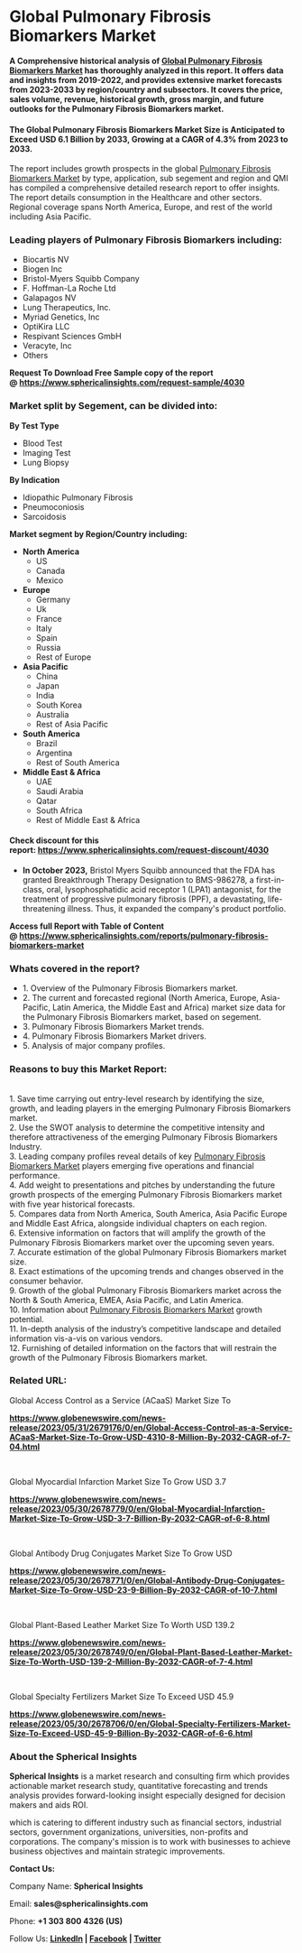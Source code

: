 <h1 class="news-post-title">Global Pulmonary Fibrosis Biomarkers Market</h1>
<p><strong>A Comprehensive historical analysis of&nbsp;<a href="https://www.sphericalinsights.com/reports/pulmonary-fibrosis-biomarkers-market" target="_blank" rel="noopener">Global Pulmonary Fibrosis Biomarkers Market</a>&nbsp;has thoroughly analyzed in this report. It offers data and insights from 2019-2022, and provides extensive market forecasts from 2023-2033 by region/country and subsectors. It covers the price, sales volume, revenue, historical growth, gross margin, and future outlooks for the Pulmonary Fibrosis Biomarkers market.</strong></p>
<h4><strong>The Global Pulmonary Fibrosis Biomarkers Market Size is Anticipated to Exceed USD 6.1 Billion by 2033, Growing at a CAGR of 4.3% from 2023 to 2033.</strong></h4>
<p>The report includes growth prospects in the global&nbsp;<a href="https://www.sphericalinsights.com/reports/pulmonary-fibrosis-biomarkers-market" target="_blank" rel="noopener">Pulmonary Fibrosis Biomarkers Market</a>&nbsp;by type, application, sub segement and region and QMI has compiled a comprehensive detailed research report to offer insights. The report details consumption in the Healthcare and other sectors. Regional coverage spans North America, Europe, and rest of the world including Asia Pacific.</p>
<h3><strong>Leading players of Pulmonary Fibrosis Biomarkers including:</strong></h3>
<ul>
<li>Biocartis NV</li>
<li>Biogen Inc</li>
<li>Bristol-Myers Squibb Company</li>
<li>F. Hoffman-La Roche Ltd</li>
<li>Galapagos NV</li>
<li>Lung Therapeutics, Inc.</li>
<li>Myriad Genetics, Inc</li>
<li>OptiKira LLC</li>
<li>Respivant Sciences GmbH</li>
<li>Veracyte, Inc</li>
<li>Others</li>
</ul>
<p><strong>Request To Download Free Sample copy of the report @&nbsp;<a href="https://www.sphericalinsights.com/request-sample/4030">https://www.sphericalinsights.com/request-sample/4030</a></strong></p>
<h3><strong>Market split by Segement, can be divided into:</strong></h3>
<p><strong>By Test Type</strong></p>
<ul>
<li>Blood Test</li>
<li>Imaging Test</li>
<li>Lung Biopsy</li>
</ul>
<p><strong>By Indication</strong></p>
<ul>
<li>Idiopathic Pulmonary Fibrosis</li>
<li>Pneumoconiosis</li>
<li>Sarcoidosis</li>
</ul>
<p><strong>Market segment by Region/Country including:</strong></p>
<ul>
<li><strong>North America</strong>
<ul>
<li>US</li>
<li>Canada</li>
<li>Mexico</li>
</ul>
</li>
<li><strong>Europe</strong>
<ul>
<li>Germany</li>
<li>Uk</li>
<li>France</li>
<li>Italy</li>
<li>Spain</li>
<li>Russia</li>
<li>Rest of Europe</li>
</ul>
</li>
<li><strong>Asia Pacific</strong>
<ul>
<li>China</li>
<li>Japan</li>
<li>India</li>
<li>South Korea</li>
<li>Australia</li>
<li>Rest of Asia Pacific</li>
</ul>
</li>
<li><strong>South America</strong>
<ul>
<li>Brazil</li>
<li>Argentina</li>
<li>Rest of South America</li>
</ul>
</li>
<li><strong>Middle East &amp; Africa</strong>
<ul>
<li>UAE</li>
<li>Saudi Arabia</li>
<li>Qatar</li>
<li>South Africa</li>
<li>Rest of Middle East &amp; Africa</li>
</ul>
</li>
</ul>
<h4>Check discount for this report:&nbsp;<a href="https://www.sphericalinsights.com/request-discount/4030">https://www.sphericalinsights.com/request-discount/4030</a></h4>
<ul>
<li><strong>In October 2023,</strong>&nbsp;Bristol Myers Squibb announced that the FDA has granted Breakthrough Therapy Designation to BMS-986278, a first-in-class, oral, lysophosphatidic acid receptor 1 (LPA1) antagonist, for the treatment of progressive pulmonary fibrosis (PPF), a devastating, life-threatening illness. Thus, it expanded the company's product portfolio.</li>
</ul>
<p><strong>Access full Report with Table of Content @&nbsp;<a href="https://www.sphericalinsights.com/reports/pulmonary-fibrosis-biomarkers-market">https://www.sphericalinsights.com/reports/pulmonary-fibrosis-biomarkers-market</a>&nbsp;</strong></p>
<h3><strong>Whats covered in the report?</strong></h3>
<ul>
<li>1. Overview of the Pulmonary Fibrosis Biomarkers market.</li>
<li>2. The current and forecasted regional (North America, Europe, Asia-Pacific, Latin America, the Middle East and Africa) market size data for the Pulmonary Fibrosis Biomarkers market, based on segement.</li>
<li>3. Pulmonary Fibrosis Biomarkers Market trends.</li>
<li>4. Pulmonary Fibrosis Biomarkers Market drivers.</li>
<li>5. Analysis of major company profiles.</li>
</ul>
<h3><strong>Reasons to buy this Market Report:</strong></h3>
<p><br />1. Save time carrying out entry-level research by identifying the size, growth, and leading players in the emerging Pulmonary Fibrosis Biomarkers market.<br />2. Use the SWOT analysis to determine the competitive intensity and therefore attractiveness of the emerging Pulmonary Fibrosis Biomarkers Industry.<br />3. Leading company profiles reveal details of key&nbsp;<a href="https://www.sphericalinsights.com/reports/pulmonary-fibrosis-biomarkers-market" target="_blank" rel="noopener">Pulmonary Fibrosis Biomarkers Market</a>&nbsp;players emerging five operations and financial performance.<br />4. Add weight to presentations and pitches by understanding the future growth prospects of the emerging Pulmonary Fibrosis Biomarkers market with five year historical forecasts.<br />5. Compares data from North America, South America, Asia Pacific Europe and Middle East Africa, alongside individual chapters on each region.<br />6. Extensive information on factors that will amplify the growth of the Pulmonary Fibrosis Biomarkers market over the upcoming seven years.<br />7. Accurate estimation of the global Pulmonary Fibrosis Biomarkers market size.<br />8. Exact estimations of the upcoming trends and changes observed in the consumer behavior.<br />9. Growth of the global Pulmonary Fibrosis Biomarkers market across the North &amp; South America, EMEA, Asia Pacific, and Latin America.<br />10. Information about&nbsp;<a href="https://www.sphericalinsights.com/reports/pulmonary-fibrosis-biomarkers-market" target="_blank" rel="noopener">Pulmonary Fibrosis Biomarkers Market</a>&nbsp;growth potential.<br />11. In-depth analysis of the industry&rsquo;s competitive landscape and detailed information vis-a-vis on various vendors.<br />12. Furnishing of detailed information on the factors that will restrain the growth of the Pulmonary Fibrosis Biomarkers market.</p>
<h3><strong>Related URL:</strong></h3>
<p>Global Access Control as a Service (ACaaS) Market Size To</p>
<p><strong><a href="https://www.globenewswire.com/news-release/2023/05/31/2679176/0/en/Global-Access-Control-as-a-Service-ACaaS-Market-Size-To-Grow-USD-4310-8-Million-By-2032-CAGR-of-7-04.html">https://www.globenewswire.com/news-release/2023/05/31/2679176/0/en/Global-Access-Control-as-a-Service-ACaaS-Market-Size-To-Grow-USD-4310-8-Million-By-2032-CAGR-of-7-04.html</a>&nbsp;</strong></p>
<p>&nbsp;</p>
<p>Global Myocardial Infarction Market Size To Grow USD 3.7</p>
<p><strong><a href="https://www.globenewswire.com/news-release/2023/05/30/2678779/0/en/Global-Myocardial-Infarction-Market-Size-To-Grow-USD-3-7-Billion-By-2032-CAGR-of-6-8.html">https://www.globenewswire.com/news-release/2023/05/30/2678779/0/en/Global-Myocardial-Infarction-Market-Size-To-Grow-USD-3-7-Billion-By-2032-CAGR-of-6-8.html</a>&nbsp;</strong></p>
<p>&nbsp;</p>
<p>Global Antibody Drug Conjugates Market Size To Grow USD</p>
<p><strong><a href="https://www.globenewswire.com/news-release/2023/05/30/2678771/0/en/Global-Antibody-Drug-Conjugates-Market-Size-To-Grow-USD-23-9-Billion-By-2032-CAGR-of-10-7.html">https://www.globenewswire.com/news-release/2023/05/30/2678771/0/en/Global-Antibody-Drug-Conjugates-Market-Size-To-Grow-USD-23-9-Billion-By-2032-CAGR-of-10-7.html</a>&nbsp;</strong></p>
<p>&nbsp;</p>
<p>Global Plant-Based Leather Market Size To Worth USD 139.2</p>
<p><strong><a href="https://www.globenewswire.com/news-release/2023/05/30/2678749/0/en/Global-Plant-Based-Leather-Market-Size-To-Worth-USD-139-2-Million-By-2032-CAGR-of-7-4.html">https://www.globenewswire.com/news-release/2023/05/30/2678749/0/en/Global-Plant-Based-Leather-Market-Size-To-Worth-USD-139-2-Million-By-2032-CAGR-of-7-4.html</a>&nbsp;</strong></p>
<p>&nbsp;</p>
<p>Global Specialty Fertilizers Market Size To Exceed USD 45.9</p>
<p><strong><a href="https://www.globenewswire.com/news-release/2023/05/30/2678706/0/en/Global-Specialty-Fertilizers-Market-Size-To-Exceed-USD-45-9-Billion-By-2032-CAGR-of-6-6.html">https://www.globenewswire.com/news-release/2023/05/30/2678706/0/en/Global-Specialty-Fertilizers-Market-Size-To-Exceed-USD-45-9-Billion-By-2032-CAGR-of-6-6.html</a>&nbsp;</strong></p>
<h3><strong>About the Spherical Insights</strong></h3>
<p><strong>Spherical Insights</strong>&nbsp;is a market research and consulting firm which provides actionable market research study, quantitative forecasting and trends analysis provides forward-looking insight especially designed for decision makers and aids ROI.</p>
<p>which is catering to different industry such as financial sectors, industrial sectors, government organizations, universities, non-profits and corporations. The company's mission is to work with businesses to achieve business objectives and maintain strategic improvements.</p>
<p><strong>Contact Us:</strong></p>
<p>Company Name:&nbsp;<strong>Spherical Insights</strong></p>
<p>Email:&nbsp;<strong>sales@sphericalinsights.com</strong></p>
<p>Phone:&nbsp;<strong>+1 303 800 4326 (US)</strong></p>
<p>Follow Us:&nbsp;<strong><a href="https://www.linkedin.com/company/spherical-insight/"><u>LinkedIn</u></a>&nbsp;|&nbsp;<a href="https://www.facebook.com/sphericalinsights22"><u>Facebook</u></a>&nbsp;|&nbsp;<a href="https://twitter.com/SInsights_US"><u>Twitter</u></a></strong></p>
